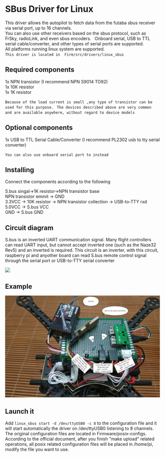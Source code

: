 # SBus Driver for Linux
This driver allows the autopilot to fetch data from the futaba sbus receiver via serial port, up to 16 channels.  
You can also use other receivers based on the sbus protocol, such as FrSky, radioLink, and even sbus encoders.  
Onboard serial, USB to TTL serial cable/converter, and other types of serial ports are supported.  
All platforms running linux system are supported.  
`This driver is located in  Firm/src/drivers/linux_sbus`

## Required components

1x  NPN transistor  (I recommend NPN S9014 TO92)  
1x  10K resistor  
1x  1K  resistor  

`Because of the load current is small ,any type of transistor can be used for this purpose. `
`The devices described above are very common and are available anywhere, without regard to device models`


## Optional components
1x USB to TTL Serial Cable/Converter (I recommend PL2302 usb to tty serial converter)

`You can also use onboard serial port to instead`

## Installing
Connect the components according to the following  

S.bus singal->1K resistor->NPN transistor base  
NPN transistor emmit -> GND  
3.3VCC -> 10K resistor -> NPN transistor collection -> USB-to-TTY rxd
5.0VCC -> S.bus VCC  
GND -> S.bus GND  

## Circuit diagram  
S.bus is an inverted UART communication signal. Many flight controllers can read UART input, but cannot accept inverted one (such as the Naze32 Rev5) and an inverted is required. This circuit is an inverter, with this circuit, raspberry pi and anyother board can read S.bus remote control signal through the serial port or USB-to-TTY serial converter

![](http://www.playuav.com/uploads/article/20160310/56cf0f65bb1f7437c1618041a30dc308.png)

## Example
![](https://raw.githubusercontent.com/crossa/raspx4-sbus-rc-in/master/example.png)

## Launch it  
Add `linux_sbus start -d /dev/ttyUSB0 -c 8` to the configuration file and it will start automatically the driver on /dev/ttyUSB0 listening to 8 channels. The original configuration files are located in Firmware/posix-configs. According to the official document, after you finish "make upload" related operations, all posix related configuration files will be placed in /home/pi, modify the file you want to use.

